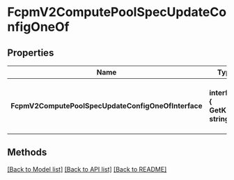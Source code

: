 # FcpmV2ComputePoolSpecUpdateConfigOneOf

## Properties

Name | Type | Description | Notes
------------ | ------------- | ------------- | -------------
**FcpmV2ComputePoolSpecUpdateConfigOneOfInterface** | **interface { GetKind() string }** | An interface that can hold any of the proper implementing types |

## Methods


[[Back to Model list]](../README.md#documentation-for-models) [[Back to API list]](../README.md#documentation-for-api-endpoints) [[Back to README]](../README.md)


